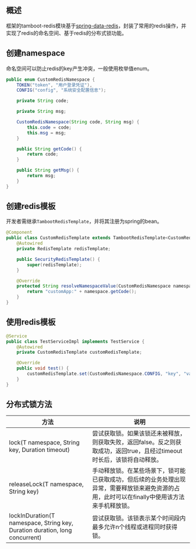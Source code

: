 ## 概述
框架的tamboot-redis模块基于[spring-data-redis](https://spring.io/projects/spring-data-redis)，封装了常用的redis操作，并实现了redis的命名空间、基于redis的分布式锁功能。


## 创建namespace
命名空间可以防止redis的key产生冲突，一般使用枚举值enum。

```java
public enum CustomRedisNamespace {
    TOKEN("token", "用户登录凭证"),
    CONFIG("config", "系统安全配置信息");

    private String code;

    private String msg;

    CustomRedisNamespace(String code, String msg) {
        this.code = code;
        this.msg = msg;
    }

    public String getCode() {
        return code;
    }

    public String getMsg() {
        return msg;
    }
}
```


## 创建redis模板
开发者需继承`TambootRedisTemplate`，并将其注册为spring的bean。

```java
@Component
public class CustomRedisTemplate extends TambootRedisTemplate<CustomRedisNamespace> {
    @Autowired
    private RedisTemplate redisTemplate;

    public SecurityRedisTemplate() {
        super(redisTemplate);
    }

    @Override
    protected String resolveNamespaceValue(CustomRedisNamespace namespace) {
        return "customApp:" + namespace.getCode();
    }
}
```


## 使用redis模板

```java
@Service
public class TestServiceImpl implements TestService {
    @Autowired
    private CustomRedisTemplate customRedisTemplate;

    @Override
    public void test() {
        customRedisTemplate.set(CustomRedisNamespace.CONFIG, "key", "value");
    }
}
```


## 分布式锁方法

方法 | 说明
-----|-----
lock(T namespace, String key, Duration timeout) | 尝试获取锁。如果该锁还未被释放，则获取失败，返回false。反之则获取成功，返回true，且经过timeout时长后，该锁将自动释放。
releaseLock(T namespace, String key) | 手动释放锁。在某些场景下，锁可能已获取成功，但后续的业务处理出现异常，需要释放锁来避免资源的占用，此时可以在finally中使用该方法来手机释放锁。
lockInDuration(T namespace, String key, Duration duration, long concurrent) | 尝试获取锁。该锁表示某个时间段内最多允许n个线程或进程同时获得锁。
